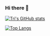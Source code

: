 ### Hi there 👋

[![Tri's GitHub stats](https://github-readme-stats.vercel.app/api?username=rcs-tringuyen&count_private=true&show_icons=true&theme=react)](https://github.com/anuraghazra/github-readme-stats)

[![Top Langs](https://github-readme-stats.vercel.app/api/top-langs/?username=rcs-tringuyen&layout=compact&langs_count=8&theme=react)](https://github.com/anuraghazra/github-readme-stats)

<!--
**rcs-tringuyen/rcs-tringuyen** is a ✨ _special_ ✨ repository because its `README.md` (this file) appears on your GitHub profile.

Here are some ideas to get you started:

- 🔭 I’m currently working on ...
- 🌱 I’m currently learning ...
- 👯 I’m looking to collaborate on ...
- 🤔 I’m looking for help with ...
- 💬 Ask me about ...
- 📫 How to reach me: ...
- 😄 Pronouns: ...
- ⚡ Fun fact: ...
-->
